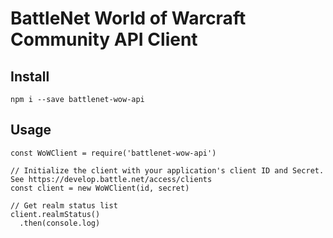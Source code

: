 # BattleNet World of Warcraft Community API Client

## Install
```
npm i --save battlenet-wow-api
```
## Usage
```
const WoWClient = require('battlenet-wow-api')

// Initialize the client with your application's client ID and Secret. See https://develop.battle.net/access/clients
const client = new WoWClient(id, secret)

// Get realm status list
client.realmStatus()
  .then(console.log)
```